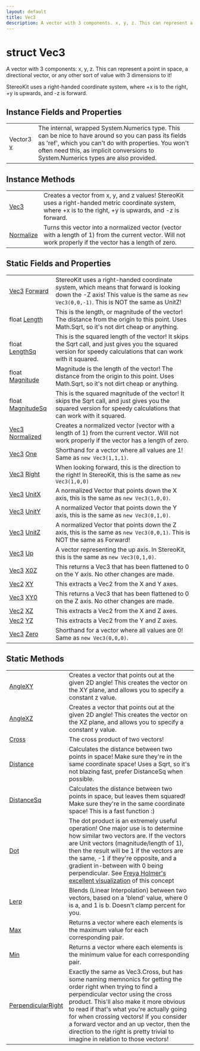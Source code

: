 ```yaml
---
layout: default
title: Vec3
description: A vector with 3 components. x, y, z. This can represent a point in space, a directional vector, or any other sort of value with 3 dimensions to it!  StereoKit uses a right-handed coordinate system, where +x is to the right, +y is upwards, and -z is forward.
---
```

# struct Vec3

A vector with 3 components: x, y, z. This can represent a
point in space, a directional vector, or any other sort of value with
3 dimensions to it!

StereoKit uses a right-handed coordinate system, where +x is to the
right, +y is upwards, and -z is forward.


## Instance Fields and Properties

|  |  |
|--|--|
|Vector3 [v]({{site.url}}/Pages/Reference/Vec3/v.html)|The internal, wrapped System.Numerics type. This can be nice to have around so you can pass its fields as 'ref', which you can't do with properties. You won't often need this, as implicit conversions to System.Numerics types are also provided.|


## Instance Methods

|  |  |
|--|--|
|[Vec3]({{site.url}}/Pages/Reference/Vec3/Vec3.html)|Creates a vector from x, y, and z values! StereoKit uses a right-handed metric coordinate system, where +x is to the right, +y is upwards, and -z is forward.|
|[Normalize]({{site.url}}/Pages/Reference/Vec3/Normalize.html)|Turns this vector into a normalized vector (vector with a length of 1) from the current vector. Will not work properly if the vector has a length of zero.|


## Static Fields and Properties

|  |  |
|--|--|
|[Vec3]({{site.url}}/Pages/Reference/Vec3.html) [Forward]({{site.url}}/Pages/Reference/Vec3/Forward.html)|StereoKit uses a right-handed coordinate system, which means that forward is looking down the -Z axis! This value is the same as `new Vec3(0,0,-1)`. This is NOT the same as UnitZ!|
|float [Length]({{site.url}}/Pages/Reference/Vec3/Length.html)|This is the length, or magnitude of the vector! The distance from the origin to this point. Uses Math.Sqrt, so it's not dirt cheap or anything.|
|float [LengthSq]({{site.url}}/Pages/Reference/Vec3/LengthSq.html)|This is the squared length of the vector! It skips the Sqrt call, and just gives you the squared version for speedy calculations that can work with it squared.|
|float [Magnitude]({{site.url}}/Pages/Reference/Vec3/Magnitude.html)|Magnitude is the length of the vector! The distance from the origin to this point. Uses Math.Sqrt, so it's not dirt cheap or anything.|
|float [MagnitudeSq]({{site.url}}/Pages/Reference/Vec3/MagnitudeSq.html)|This is the squared magnitude of the vector! It skips the Sqrt call, and just gives you the squared version for speedy calculations that can work with it squared.|
|[Vec3]({{site.url}}/Pages/Reference/Vec3.html) [Normalized]({{site.url}}/Pages/Reference/Vec3/Normalized.html)|Creates a normalized vector (vector with a length of 1) from the current vector. Will not work properly if the vector has a length of zero.|
|[Vec3]({{site.url}}/Pages/Reference/Vec3.html) [One]({{site.url}}/Pages/Reference/Vec3/One.html)|Shorthand for a vector where all values are 1! Same as `new Vec3(1,1,1)`.|
|[Vec3]({{site.url}}/Pages/Reference/Vec3.html) [Right]({{site.url}}/Pages/Reference/Vec3/Right.html)|When looking forward, this is the direction to the right! In StereoKit, this is the same as `new Vec3(1,0,0)`|
|[Vec3]({{site.url}}/Pages/Reference/Vec3.html) [UnitX]({{site.url}}/Pages/Reference/Vec3/UnitX.html)|A normalized Vector that points down the X axis, this is the same as `new Vec3(1,0,0)`.|
|[Vec3]({{site.url}}/Pages/Reference/Vec3.html) [UnitY]({{site.url}}/Pages/Reference/Vec3/UnitY.html)|A normalized Vector that points down the Y axis, this is the same as `new Vec3(0,1,0)`.|
|[Vec3]({{site.url}}/Pages/Reference/Vec3.html) [UnitZ]({{site.url}}/Pages/Reference/Vec3/UnitZ.html)|A normalized Vector that points down the Z axis, this is the same as `new Vec3(0,0,1)`. This is NOT the same as Forward!|
|[Vec3]({{site.url}}/Pages/Reference/Vec3.html) [Up]({{site.url}}/Pages/Reference/Vec3/Up.html)|A vector representing the up axis. In StereoKit, this is the same as `new Vec3(0,1,0)`.|
|[Vec3]({{site.url}}/Pages/Reference/Vec3.html) [X0Z]({{site.url}}/Pages/Reference/Vec3/X0Z.html)|This returns a Vec3 that has been flattened to 0 on the Y axis. No other changes are made.|
|[Vec2]({{site.url}}/Pages/Reference/Vec2.html) [XY]({{site.url}}/Pages/Reference/Vec3/XY.html)|This extracts a Vec2 from the X and Y axes.|
|[Vec3]({{site.url}}/Pages/Reference/Vec3.html) [XY0]({{site.url}}/Pages/Reference/Vec3/XY0.html)|This returns a Vec3 that has been flattened to 0 on the Z axis. No other changes are made.|
|[Vec2]({{site.url}}/Pages/Reference/Vec2.html) [XZ]({{site.url}}/Pages/Reference/Vec3/XZ.html)|This extracts a Vec2 from the X and Z axes.|
|[Vec2]({{site.url}}/Pages/Reference/Vec2.html) [YZ]({{site.url}}/Pages/Reference/Vec3/YZ.html)|This extracts a Vec2 from the Y and Z axes.|
|[Vec3]({{site.url}}/Pages/Reference/Vec3.html) [Zero]({{site.url}}/Pages/Reference/Vec3/Zero.html)|Shorthand for a vector where all values are 0! Same as `new Vec3(0,0,0)`.|


## Static Methods

|  |  |
|--|--|
|[AngleXY]({{site.url}}/Pages/Reference/Vec3/AngleXY.html)|Creates a vector that points out at the given 2D angle! This creates the vector on the XY plane, and allows you to specify a constant z value.|
|[AngleXZ]({{site.url}}/Pages/Reference/Vec3/AngleXZ.html)|Creates a vector that points out at the given 2D angle! This creates the vector on the XZ plane, and allows you to specify a constant y value.|
|[Cross]({{site.url}}/Pages/Reference/Vec3/Cross.html)|The cross product of two vectors!|
|[Distance]({{site.url}}/Pages/Reference/Vec3/Distance.html)|Calculates the distance between two points in space! Make sure they're in the same coordinate space! Uses a Sqrt, so it's not blazing fast, prefer DistanceSq when possible.|
|[DistanceSq]({{site.url}}/Pages/Reference/Vec3/DistanceSq.html)|Calculates the distance between two points in space, but leaves them squared! Make sure they're in the same coordinate space! This is a fast function :)|
|[Dot]({{site.url}}/Pages/Reference/Vec3/Dot.html)|The dot product is an extremely useful operation! One major use is to determine how similar two vectors are. If the vectors are Unit vectors (magnitude/length of 1), then the result will be 1 if the vectors are the same, -1 if they're opposite, and a gradient in-between with 0 being perpendicular. See [Freya Holmer's excellent visualization](https://twitter.com/FreyaHolmer/status/1200807790580768768) of this concept|
|[Lerp]({{site.url}}/Pages/Reference/Vec3/Lerp.html)|Blends (Linear Interpolation) between two vectors, based on a 'blend' value, where 0 is a, and 1 is b. Doesn't clamp percent for you.|
|[Max]({{site.url}}/Pages/Reference/Vec3/Max.html)|Returns a vector where each elements is the maximum value for each corresponding pair.|
|[Min]({{site.url}}/Pages/Reference/Vec3/Min.html)|Returns a vector where each elements is the minimum value for each corresponding pair.|
|[PerpendicularRight]({{site.url}}/Pages/Reference/Vec3/PerpendicularRight.html)|Exactly the same as Vec3.Cross, but has some naming memnonics for getting the order right when trying to find a perpendicular vector using the cross product. This'll also make it more obvious to read if that's what you're actually going for when crossing vectors!  If you consider a forward vector and an up vector, then the direction to the right is pretty trivial to imagine in relation to those vectors!|

